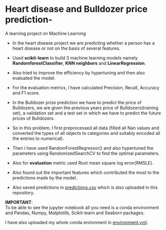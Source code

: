 # Heart disease and Bulldozer price prediction-

A learning  project on Machine Learning  

- In the heart disease project we are predicting whether a person has a heart disease or not on the basis of several features.

- Used **scikit-learn** to build 3 machine learning models namely **RandomforestClassifier**, **KNN neighbors** and **LinearRegression**.

- Also tried to improve the efficiency by hypertuning and then also evaluated the model.

- For the evaluation metrics, I have calculated Precision, Recall, Accuracy and F1 score.

- In the Bulldozer prize prediction we have to predict the price of Bulldozers, we are given the previous years price of Bulldozers(training set), a validation set and a test set in which we have to predict the future prices of Bulldozers.

- So in this problem, I first preprocessed all data (filled all Nan values and converted the types of all objects to categories and suitably encoded all the entries to numerical).

- Then i have used RandomForestRegressor() and also hypertuned the parameters using RandomizedSearchCV to find the optimal parameters.

- Also for **evaluation** metric used Root mean square log error(RMSLE).

- Also found out the important features which contributed the most to the predictions made by the model.

- Also saved predictions in [predictions.csv](predictions.csv) which is also uploaded in this repository.

**IMPORTANT**:  
To be able to see the jupyter notebook all you need is a  conda environment and Pandas, Numpy, Matplotlib, Scikit-learn and Seaborn packages.

I have also uploaded my whole conda enironment in [environment.yml](environment.yml).

